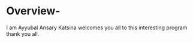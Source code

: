 # Overview-
I am Ayyubal Ansary Katsina welcomes you all to this interesting program thank you all.
